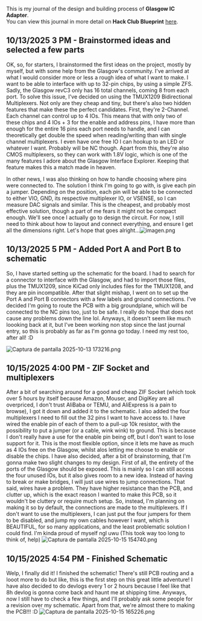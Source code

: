 <!--
  ===================    !!READ THIS NOTICE!!   ====================
  DO NOT edit this file manually. Your changes WILL BE OVERWRITTEN!
  This journal is auto generated and updated by Hack Club Blueprint.
  To edit this file, please edit your journal entries on Blueprint.
  ==================================================================
-->

This is my journal of the design and building process of **Glasgow IC Adapter**.  
You can view this journal in more detail on **Hack Club Blueprint** [here](https://blueprint.hackclub.com/projects/473).


## 10/13/2025 3 PM - Brainstormed ideas and selected a few parts  

OK, so, for starters, I brainstormed the first ideas on the project, mostly by myself, but with some help from the Glasgow's community. I've arrived at what I would consider more or less a rough idea of what I want to make. I want to be able to interface with up to 32-pin chips, by using a simple ZFS. Sadly, the Glasgow revC3 only has 16 total channels, coming 8 from each port. To solve this issue, I've decided on using the TMUX1209 Bidirectional Multiplexers. Not only are they cheap and tiny, but there's also two hidden features that make these the perfect candidates. First, they're 2-Channel. Each channel can control up to 4 IOs. This means that with only two of these chips and 4 IOs + 3 for the enable and address pins, I have more than enough for the entire 16 pins each port needs to handle, and I can theoretically get double the speed when reading/writing than with single channel multiplexers. I even have one free IO I can hookup to an LED or whatever I want. Probably will be NC though. Apart from this, they're also CMOS multiplexers, so they can work with 1.8V logic, which is one of the many features I adore about the Glasgow Interface Explorer. Keeping that feature makes this a match made in heaven.

In other news, I was also thinking on how to handle choosing where pins were connected to. The solution I think I'm going to go with, is give each pin a jumper. Depending on the position, each pin will be able to be connected to either VIO, GND, its respective multiplexer IO, or VSENSE, so I can measure DAC signals and similar. This is the cheapest, and probably most effective solution, though a part of me fears it might not be compact enough. We'll see once I actually go to design the circuit. For now, I still need to think about how to layout and connect everything, and ensure I get all the dimensions right. Let's hope that goes alright...![imagen.png](https://blueprint.hackclub.com/user-attachments/blobs/proxy/eyJfcmFpbHMiOnsiZGF0YSI6MTk5MCwicHVyIjoiYmxvYl9pZCJ9fQ==--2801182b05fb1d1239370fe12c2ed0f3f6014880/imagen.png)
  

## 10/13/2025 5 PM - Added Port A and Port B to schematic  

So, I have started setting up the schematic for the board. I had to search for a connector to interface with the Glasgow, and had to import those files, plus the TMUX1209, since KiCad only includes files for the TMUX1208, and they are pin incompatible. After that slight mishap, I went on to set up the Port A and Port B connectors with a few labels and ground connections. I've decided I'm going to route the PCB with a big groundplane, which will be connected to the NC pins too, just to be safe. I really do hope that does not cause any problems down the line lol. Anyways, it doesn't seem like much loooking back at it, but I've been working non stop since the last journal entry, so this is probably as far as I'm gonna go today. I need my rest too, after all! :D

![Captura de pantalla 2025-10-13 173216.png](https://blueprint.hackclub.com/user-attachments/blobs/proxy/eyJfcmFpbHMiOnsiZGF0YSI6MjAxMCwicHVyIjoiYmxvYl9pZCJ9fQ==--0f6179fa9a6b26989bcf144f965f02a7c70c8eda/Captura%20de%20pantalla%202025-10-13%20173216.png)
  

## 10/15/2025 4:00 PM - ZIF Socket and multiplexers  

After a bit of searching around for a good and cheap ZIF Socket (which took over 5 hours by itself because Amazon, Mouser, and DigiKey are all overpriced, I don't trust AliBaba or TEMU, and AliExpress is a pain to browse), I got it down and added it to the schematic. I also added the four multiplexers I need to fill out the 32 pins I want to have access to. I have wired the enable pin of each of them to a pull-up 10k resistor, with the possibility to put a jumper (or a cable, wink wink) to ground. This is because I don't really have a use for the enable pin being off, but I don't want to lose support for it. This is the most flexible option, since it lets me have as much as 4 IOs free on the Glasgow, whilst alos letting me choose to enable or disable the chips. I have also decided, after a bit of brainstorming, that I'm gonna make two slight changes to my design. First of all, the entirety of the ports of the Glasgow should be exposed. This is mainly so I can still access the four unused IOs, but it also gives room to a new idea. Instead of having to break or make bridges, I will just use wires to jump connections. That said, wires have a problem. They have higher resistance than the PCB, and clutter up, which is the exact reason I wanted to make this PCB, so it wouldn't be cluttery or require much setup. So, instead, I'm planning on making it so by default, the connections are made to the multiplexers. If I don't want to use the multiplexers, I can just put the four jumpers for them to be disabled, and jump my own cables however I want, which is BEAUTIFUL, for so many applications, and the least problematic solution I could find. I'm kinda proud of myself ngl uwu (This took way too long to think of, help) ![Captura de pantalla 2025-10-15 154740.png](https://blueprint.hackclub.com/user-attachments/blobs/proxy/eyJfcmFpbHMiOnsiZGF0YSI6MjM0OCwicHVyIjoiYmxvYl9pZCJ9fQ==--02ca011d1029c5a7d0433c32012bc0526c9dc16a/Captura%20de%20pantalla%202025-10-15%20154740.png)
  

## 10/15/2025 4:54 PM - Finished Schematic  

Welp, I finally did it! I finished the schematic! There's still PCB routing and a looot more to do but like, this is the first step on this great little adventure! I have also decided to do devlogs every 1 or 2 hours because I feel like that 8h devlog is gonna come back and haunt me at shipping time. Anyways, now I still have to check a few things, and I'll probably ask some people for a revision over my schematic. Apart from that, we're almost there to making the PCB!!! :D
![Captura de pantalla 2025-10-15 165226.png](https://blueprint.hackclub.com/user-attachments/blobs/proxy/eyJfcmFpbHMiOnsiZGF0YSI6MjM0OSwicHVyIjoiYmxvYl9pZCJ9fQ==--e08e51765755684f0675db68136a6db659db1dcf/Captura%20de%20pantalla%202025-10-15%20165226.png)
  

